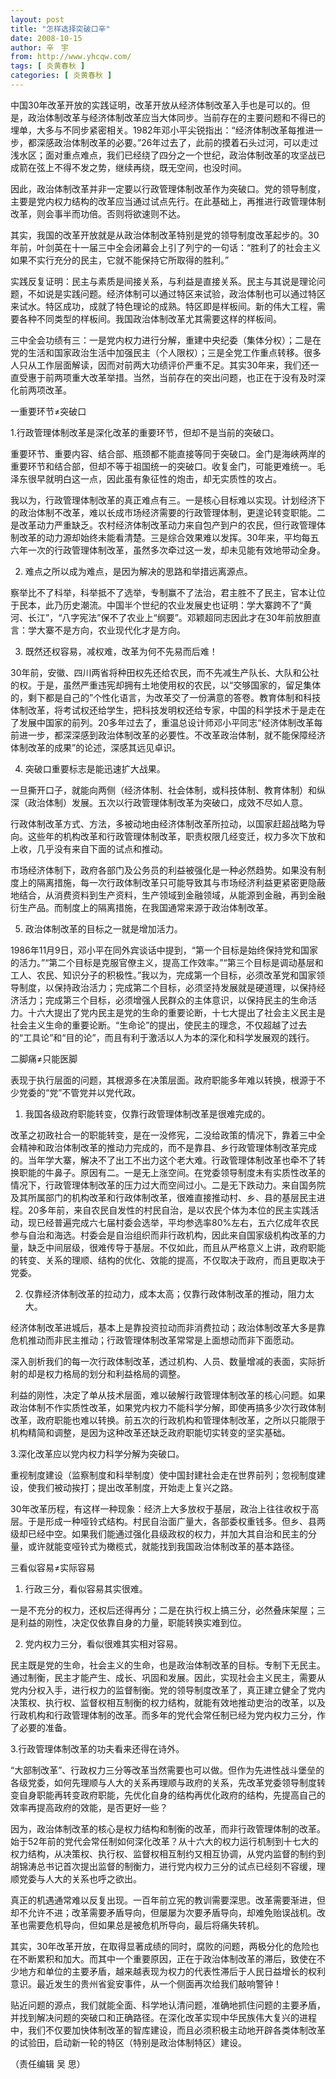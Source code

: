 ```yaml
---
layout: post
title: "怎样选择突破口辛"
date: 2008-10-15
author: 辛　宇
from: http://www.yhcqw.com/
tags: [ 炎黄春秋 ]
categories: [ 炎黄春秋 ]
---
```





中国30年改革开放的实践证明，改革开放从经济体制改革入手也是可以的。但是，政治体制改革与经济体制改革应当大体同步。当前存在的主要问题和不得已的埋单，大多与不同步紧密相关。1982年邓小平尖锐指出：“经济体制改革每推进一步，都深感政治体制改革的必要。”26年过去了，此前的摸着石头过河，可以走过浅水区；面对重点难点，我们已经绕了四分之一个世纪，政治体制改革的攻坚战已成箭在弦上不得不发之势，继续再绕，既无空间，也没时间。


因此，政治体制改革并非一定要以行政管理体制改革作为突破口。党的领导制度，主要是党内权力结构的改革应当通过试点先行。在此基础上，再推进行政管理体制改革，则会事半而功倍。否则将欲速则不达。


其实，我国的改革开放就是从政治体制改革特别是党的领导制度改革起步的。30年前，叶剑英在十一届三中全会闭幕会上引了列宁的一句话：“胜利了的社会主义如果不实行充分的民主，它就不能保持它所取得的胜利。”


实践反复证明：民主与素质是间接关系，与利益是直接关系。民主与其说是理论问题，不如说是实践问题。经济体制可以通过特区来试验，政治体制也可以通过特区来试水。特区成功，成就了特色理论的成熟。特区即是样板间。新的伟大工程，需要各种不同类型的样板间。我国政治体制改革尤其需要这样的样板间。


三中全会功绩有三：一是党内权力进行分解，重建中央纪委（集体分权）；二是在党的生活和国家政治生活中加强民主（个人限权）；三是全党工作重点转移。很多人只从工作层面解读，因而对前两大功绩评价严重不足。其实30年来，我们还一直受惠于前两项重大改革举措。当然，当前存在的突出问题，也正在于没有及时深化前两项改革。

一重要环节≠突破口

1.行政管理体制改革是深化改革的重要环节，但却不是当前的突破口。


重要环节、重要内容、结合部、瓶颈都不能直接等同于突破口。金门是海峡两岸的重要环节和结合部，但却不等于祖国统一的突破口。收复金门，可能更难统一。毛泽东很早就明白这一点，因此虽有象征性的炮击，却无实质性的攻占。


我以为，行政管理体制改革的真正难点有三。一是核心目标难以实现。计划经济下的政治体制不改革，难以长成市场经济需要的行政管理体制，更遑论转变职能。二是改革动力严重缺乏。农村经济体制改革动力来自包产到户的农民，但行政管理体制改革的动力源却始终未能看清楚。三是综合效果难以发挥。30年来，平均每五六年一次的行政管理体制改革，虽然多次牵过这一发，却未见能有效地带动全身。

2. 难点之所以成为难点，是因为解决的思路和举措远离源点。


察举比不了科举，科举抵不了选举，专制赢不了法治，君主胜不了民主，官本让位于民本，此乃历史潮流。中国半个世纪的农业发展史也证明：学大寨跨不了“黄河、长江”，“八字宪法”保不了农业上“纲要”。邓颖超同志因此才在30年前放胆直言：学大寨不是方向，农业现代化才是方向。

3. 既然还权容易，减权难，改革为何不先易而后难！


30年前，安徽、四川两省将种田权先还给农民，而不先减生产队长、大队和公社的权。于是，虽然严重违宪却拥有土地使用权的农民，以“交够国家的，留足集体的，剩下都是自己的”个性化语言，为改革交了一份满意的答卷。教育体制和科技体制改革，将考试权还给学生，把科技发明权还给专家，中国的科学技术于是走在了发展中国家的前列。20多年过去了，重温总设计师邓小平同志“经济体制改革每前进一步，都深深感到政治体制改革的必要性。不改革政治体制，就不能保障经济体制改革的成果”的论述，深感其远见卓识。

4. 突破口重要标志是能迅速扩大战果。

一旦撕开口子，就能向两侧（经济体制、社会体制，或科技体制、教育体制）和纵深（政治体制）发展。五次以行政管理体制改革为突破口，成效不尽如人意。


行政体制改革方式、方法，多被动地由经济体制改革所拉动，以国家赶超战略为导向。这些年的机构改革和行政管理体制改革，职责权限几经变迁，权力多次下放和上收，几乎没有来自下面的试点和推动。


市场经济体制下，政府各部门及公务员的利益被强化是一种必然趋势。如果没有制度上的隔离措施，每一次行政体制改革只可能导致其与市场经济利益更紧密更隐蔽地结合，从消费资料到生产资料，生产领域到金融领域，从能源到金融，再到金融衍生产品。而制度上的隔离措施，在我国通常来源于政治体制改革。

5. 政治体制改革的目标之一就是增加活力。


1986年11月9日，邓小平在同外宾谈话中提到，“第一个目标是始终保持党和国家的活力。”“第二个目标是克服官僚主义，提高工作效率。”“第三个目标是调动基层和工人、农民、知识分子的积极性。”我以为，完成第一个目标，必须改革党和国家领导制度，以保持政治活力；完成第二个目标，必须坚持发展就是硬道理，以保持经济活力；完成第三个目标，必须增强人民群众的主体意识，以保持民主的生命活力。十六大提出了党内民主是党的生命的重要论断，十七大提出了社会主义民主是社会主义生命的重要论断。“生命论”的提出，使民主的理念，不仅超越了过去的“工具论”和“目的论”，而且有利于激活以人为本的深化和科学发展观的践行。

二脚痛≠只能医脚

表现于执行层面的问题，其根源多在决策层面。政府职能多年难以转换，根源于不少党委的“党”不管党并以党代政。

1. 我国各级政府职能转变，仅靠行政管理体制改革是很难完成的。


改革之初政社合一的职能转变，是在一没修宪，二没给政策的情况下，靠着三中全会精神和政治体制改革的推动力完成的，而不是靠县、乡行政管理体制改革完成的。当年学大寨，解决不了出工不出力这个老大难。行政管理体制改革也牵不了转换职能的牛鼻子。原因有二。一是无上涨空间。在党委领导制度未有实质性改革的情况下，行政管理体制改革的压力过大而空间过小。二是无下跌动力。来自国务院及其所属部门的机构改革和行政体制改革，很难直接推动村、乡、县的基层民主进程。20多年前，来自农民自发性的村民自治，是以农民个体为本位的民主实践活动，现已经普遍完成六七届村委会选举，平均参选率80%左右，五六亿成年农民参与自治和海选。村委会是自治组织而非行政机构，因此来自国家级机构改革的力量，缺乏中间层级，很难传导于基层。不仅如此，而且从严格意义上讲，政府职能的转变、关系的理顺、结构的优化、效能的提高，不仅取决于政府，而且更取决于党委。

2. 仅靠经济体制改革的拉动力，成本太高；仅靠行政体制改革的推动，阻力太大。

经济体制改革进城后，基本上是靠投资拉动而非消费拉动；政治体制改革大多是靠危机推动而非民主推动；行政管理体制改革常常是上面想动而非下面愿动。

深入剖析我们的每一次行政体制改革，透过机构、人员、数量增减的表面，实际折射的却是权力格局的划分和利益格局的调整。


利益的刚性，决定了单从技术层面，难以破解行政管理体制改革的核心问题。如果政治体制不作实质性改革，如果党内权力不能科学分解，即使再搞多少次行政体制改革，政府职能也难以转换。前五次的行政机构和管理体制改革，之所以只能限于机构精简和调整，是因为这种改革还缺乏政府职能切实转变的坚实基础。

3.深化改革应以党内权力科学分解为突破口。

重视制度建设（监察制度和科举制度）使中国封建社会走在世界前列；忽视制度建设，使我们被动挨打；提出改革制度，开始走上复兴之路。


30年改革历程，有这样一种现象：经济上大多放权于基层，政治上往往收权于高层。于是形成一种哑铃式结构。村民自治面广量大，各部委权重钱多。但乡、县两级却已经中空。如果我们能通过强化县级政权的权力，并加大其自治和民主的分量，或许就能变哑铃式为橄榄式，就能找到我国政治体制改革的基本路径。

三看似容易≠实际容易

1. 行政三分，看似容易其实很难。

一是不充分的权力，还权后还得再分；二是在执行权上搞三分，必然叠床架屋；三是利益的刚性，决定仅依靠自身的力量，职能转换实难到位。

2. 党内权力三分，看似很难其实相对容易。


民主既是党的生命，社会主义的生命，也是政治体制改革的目标。专制下无民主。通过制衡，民主才能产生、成长、巩固和发展。因此，实现社会主义民主，需要从党内分权入手，进行权力的监督制衡。党的领导制度改革了，真正建立健全了党内决策权、执行权、监督权相互制衡的权力结构，就能有效地推动吏治的改革，以及行政机构和行政管理体制的改革。而多年的党代会常任制已经为党内权力三分，作了必要的准备。

3.行政管理体制改革的功夫看来还得在诗外。


“大部制改革”、行政权力三分等改革当然需要也可以做。但作为先进性战斗堡垒的各级党委，如何先理顺与人大的关系再理顺与政府的关系，先改革党委领导制度转变自身职能再转变政府职能，先优化自身的结构再优化政府的结构，先提高自己的效率再提高政府的效能，是否更好一些？


因为，政治体制改革的核心是权力结构和制衡的改革，而非行政管理体制的改革。始于52年前的党代会常任制如何深化改革？从十六大的权力运行机制到十七大的权力结构，从决策权、执行权、监督权相互制约又相互协调，从党内监督的制约到胡锦涛总书记首次提出监督的制衡力，进行党内权力三分的试点已经刻不容缓，理顺党委与人大的关系也呼之欲出。


真正的机遇通常难以反复出现。一百年前立宪的教训需要深思。改革需要渐进，但却不允许不进；改革需要矛盾导向，但屡屡为次要矛盾导向，却难免贻误战机。改革也需要危机导向，但如果总是被危机所导向，最后将痛失转机。


其实，30年改革开放，在取得显著成绩的同时，腐败的问题，两极分化的危险也在不断累积和加大。而其中一个重要原因，正在于政治体制改革的滞后，致使在不少地方和单位的主要矛盾，越来越表现为权力的代表性滞后于人民日益增长的权利意识。最近发生的贵州省瓮安事件，从一个侧面再次给我们敲响警钟！


贴近问题的源点，我们就能全面、科学地认清问题，准确地抓住问题的主要矛盾，并找到解决问题的突破口和正确路径。在深化改革实现中华民族伟大复兴的进程中，我们不仅要加快体制改革的智库建设，而且必须积极主动地开辟各类体制改革的试验田，启动新一轮的特区（特别是政治体制特区）建设。

（责任编辑 吴 思）


